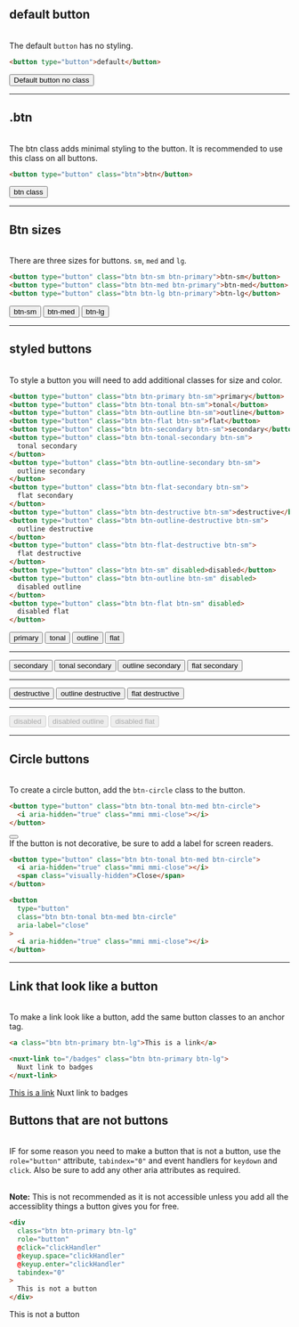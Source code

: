 <!-- prettier-ignore -->
## default button

<br>
The default <code class='md-code'>button</code> has no styling.

```html
<button type="button">default</button>
```

<div class="border solid border-navy p-5 my-5">
	<button type="button">Default button no class</button>
</div>

---

## .btn

<br>
The btn class adds minimal styling to the button. It is recommended to use this class on all buttons.

```html
<button type="button" class="btn">btn</button>
```

<div class="border solid border-navy p-5 my-5">
	<button type="button" class="btn">btn class</button>
</div>

---

## Btn sizes

<br>
There are three sizes for buttons. <code class='md-code'>sm</code>, <code class='md-code'>med</code> and <code class='md-code'>lg</code>.

```html
<button type="button" class="btn btn-sm btn-primary">btn-sm</button>
<button type="button" class="btn btn-med btn-primary">btn-med</button>
<button type="button" class="btn btn-lg btn-primary">btn-lg</button>
```

<div class="border solid border-navy p-5 my-5">
	<button type="button" class="btn btn-sm btn-primary">btn-sm</button>
	<button type="button" class="btn btn-med btn-primary">btn-med</button>
	<button type="button" class="btn btn-lg btn-primary">btn-lg</button>
</div>

---

## styled buttons

<br />
To style a button you will need to add additional classes for size and color.

```html
<button type="button" class="btn btn-primary btn-sm">primary</button>
<button type="button" class="btn btn-tonal btn-sm">tonal</button>
<button type="button" class="btn btn-outline btn-sm">outline</button>
<button type="button" class="btn btn-flat btn-sm">flat</button>
<button type="button" class="btn btn-secondary btn-sm">secondary</button>
<button type="button" class="btn btn-tonal-secondary btn-sm">
  tonal secondary
</button>
<button type="button" class="btn btn-outline-secondary btn-sm">
  outline secondary
</button>
<button type="button" class="btn btn-flat-secondary btn-sm">
  flat secondary
</button>
<button type="button" class="btn btn-destructive btn-sm">destructive</button>
<button type="button" class="btn btn-outline-destructive btn-sm">
  outline destructive
</button>
<button type="button" class="btn btn-flat-destructive btn-sm">
  flat destructive
</button>
<button type="button" class="btn btn-sm" disabled>disabled</button>
<button type="button" class="btn btn-outline btn-sm" disabled>
  disabled outline
</button>
<button type="button" class="btn btn-flat btn-sm" disabled>
  disabled flat
</button>
```

<div class="border solid border-navy p-5 my-5 my-5">
	<button type="button" class="btn btn-primary btn-sm">primary</button>
	<button type="button" class="btn btn-tonal btn-sm">tonal</button>
	<button type="button" class="btn btn-outline btn-sm">outline</button>
	<button type="button" class="btn btn-flat btn-sm">flat</button>
	<hr>
	<button type="button" class="btn btn-secondary btn-sm">secondary</button>
	<button type="button" class="btn btn-tonal-secondary btn-sm">tonal secondary</button>
	<button type="button" class="btn btn-outline-secondary btn-sm">outline secondary</button>
	<button type="button" class="btn btn-flat-secondary btn-sm">flat secondary</button>
	<hr>
	<button type="button" class="btn btn-destructive btn-sm">destructive</button>
	<button type="button" class="btn btn-outline-destructive btn-sm">outline destructive</button>
	<button type="button" class="btn btn-flat-destructive btn-sm">flat destructive</button>
	<hr>
	<button type="button" class="btn btn-sm" disabled>disabled</button>
	<button type="button" class="btn btn-outline btn-sm" disabled>disabled outline</button>
	<button type="button" class="btn btn-flat btn-sm" disabled>disabled flat</button>
</div>

---

## Circle buttons

<br>
To create a circle button, add the <code class='md-code'>btn-circle</code> class to the button.

```html
<button type="button" class="btn btn-tonal btn-med btn-circle">
  <i aria-hidden="true" class="mmi mmi-close"></i>
</button>
```

<div class="border solid border-navy p-5 my-5 my-5">
	<button type="button" class="btn btn-tonal btn-med btn-circle">
		<i aria-hidden="true" class="mmi mmi-close"></i>
	</button>
</div>
If the button is not decorative, be sure to add a label for screen readers.

```html
<button type="button" class="btn btn-tonal btn-med btn-circle">
  <i aria-hidden="true" class="mmi mmi-close"></i>
  <span class="visually-hidden">Close</span>
</button>

<button
  type="button"
  class="btn btn-tonal btn-med btn-circle"
  aria-label="close"
>
  <i aria-hidden="true" class="mmi mmi-close"></i>
</button>
```

---

## Link that look like a button

<br>
To make a link look like a button, add the same button classes to an anchor tag.

```html
<a class="btn btn-primary btn-lg">This is a link</a>

<nuxt-link to="/badges" class="btn btn-primary btn-lg">
  Nuxt link to badges
</nuxt-link>
```

<div class="border solid border-navy p-5 my-5 my-5">
	<a class="btn btn-primary btn-lg" href="https://mamamia.com.au">This is a link</a>
	<nuxt-link to="/badges" class="btn btn-primary btn-lg">
  	Nuxt link to badges
	</nuxt-link>
</div>

## Buttons that are not buttons

<br>
IF for some reason you need to make a button that is not a button, use the <code class='md-code'>role="button"</code> attribute, <code class='md-code'>tabindex="0"</code> and event handlers for <code class='md-code'>keydown</code> and <code class='md-code'>click</code>. Also be sure to add any other aria attributes as required.

<br>
<br>

**Note:** This is not recommended as it is not accessible unless you add all the accessiblity things a button gives you for free.

```html
<div
  class="btn btn-primary btn-lg"
  role="button"
  @click="clickHandler"
  @keyup.space="clickHandler"
  @keyup.enter="clickHandler"
  tabindex="0"
>
  This is not a button
</div>
```

<div class="border solid border-navy p-5 my-5 my-5">
	<div
	  class="btn btn-primary btn-lg"
	  role="button"
	  @click="clickHandler"
	  @keyup.space="clickHandler"
	  @keyup.enter="clickHandler"
		tabindex="0"
	>
		This is not a button
	</div>
</div>
